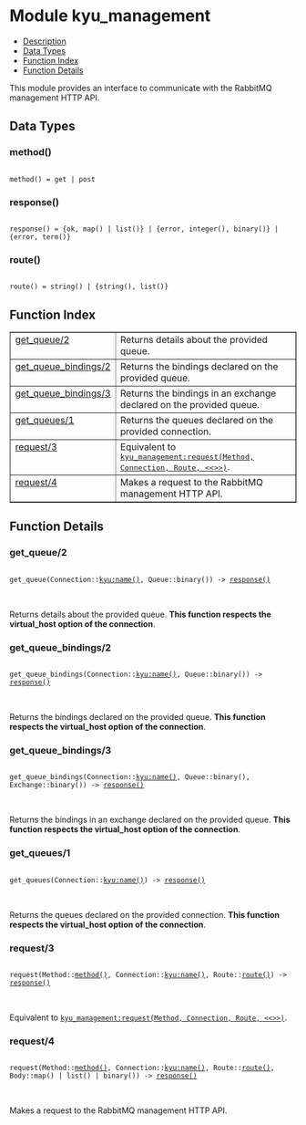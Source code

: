 

# Module kyu_management #
* [Description](#description)
* [Data Types](#types)
* [Function Index](#index)
* [Function Details](#functions)

This module provides an interface to communicate
with the RabbitMQ management HTTP API.

<a name="types"></a>

## Data Types ##




### <a name="type-method">method()</a> ###


<pre><code>
method() = get | post
</code></pre>




### <a name="type-response">response()</a> ###


<pre><code>
response() = {ok, map() | list()} | {error, integer(), binary()} | {error, term()}
</code></pre>




### <a name="type-route">route()</a> ###


<pre><code>
route() = string() | {string(), list()}
</code></pre>

<a name="index"></a>

## Function Index ##


<table width="100%" border="1" cellspacing="0" cellpadding="2" summary="function index"><tr><td valign="top"><a href="#get_queue-2">get_queue/2</a></td><td>Returns details about the provided queue.</td></tr><tr><td valign="top"><a href="#get_queue_bindings-2">get_queue_bindings/2</a></td><td>Returns the bindings declared on the provided queue.</td></tr><tr><td valign="top"><a href="#get_queue_bindings-3">get_queue_bindings/3</a></td><td>Returns the bindings in an exchange declared on the provided queue.</td></tr><tr><td valign="top"><a href="#get_queues-1">get_queues/1</a></td><td>Returns the queues declared on the provided connection.</td></tr><tr><td valign="top"><a href="#request-3">request/3</a></td><td>Equivalent to <a href="kyu_management.md#request-4"><tt>kyu_management:request(Method, Connection, Route, &lt;&lt;&gt;&gt;)</tt></a>.</td></tr><tr><td valign="top"><a href="#request-4">request/4</a></td><td>Makes a request to the RabbitMQ management HTTP API.</td></tr></table>


<a name="functions"></a>

## Function Details ##

<a name="get_queue-2"></a>

### get_queue/2 ###

<pre><code>
get_queue(Connection::<a href="/Users/bajankristof/Projects/Erlang/kyu/doc/kyu.md#type-name">kyu:name()</a>, Queue::binary()) -&gt; <a href="#type-response">response()</a>
</code></pre>
<br />

Returns details about the provided queue.
__This function respects the virtual_host option of the connection__.

<a name="get_queue_bindings-2"></a>

### get_queue_bindings/2 ###

<pre><code>
get_queue_bindings(Connection::<a href="/Users/bajankristof/Projects/Erlang/kyu/doc/kyu.md#type-name">kyu:name()</a>, Queue::binary()) -&gt; <a href="#type-response">response()</a>
</code></pre>
<br />

Returns the bindings declared on the provided queue.
__This function respects the virtual_host option of the connection__.

<a name="get_queue_bindings-3"></a>

### get_queue_bindings/3 ###

<pre><code>
get_queue_bindings(Connection::<a href="/Users/bajankristof/Projects/Erlang/kyu/doc/kyu.md#type-name">kyu:name()</a>, Queue::binary(), Exchange::binary()) -&gt; <a href="#type-response">response()</a>
</code></pre>
<br />

Returns the bindings in an exchange declared on the provided queue.
__This function respects the virtual_host option of the connection__.

<a name="get_queues-1"></a>

### get_queues/1 ###

<pre><code>
get_queues(Connection::<a href="/Users/bajankristof/Projects/Erlang/kyu/doc/kyu.md#type-name">kyu:name()</a>) -&gt; <a href="#type-response">response()</a>
</code></pre>
<br />

Returns the queues declared on the provided connection.
__This function respects the virtual_host option of the connection__.

<a name="request-3"></a>

### request/3 ###

<pre><code>
request(Method::<a href="#type-method">method()</a>, Connection::<a href="/Users/bajankristof/Projects/Erlang/kyu/doc/kyu.md#type-name">kyu:name()</a>, Route::<a href="#type-route">route()</a>) -&gt; <a href="#type-response">response()</a>
</code></pre>
<br />

Equivalent to [`kyu_management:request(Method, Connection, Route, <<>>)`](kyu_management.md#request-4).

<a name="request-4"></a>

### request/4 ###

<pre><code>
request(Method::<a href="#type-method">method()</a>, Connection::<a href="/Users/bajankristof/Projects/Erlang/kyu/doc/kyu.md#type-name">kyu:name()</a>, Route::<a href="#type-route">route()</a>, Body::map() | list() | binary()) -&gt; <a href="#type-response">response()</a>
</code></pre>
<br />

Makes a request to the RabbitMQ management HTTP API.

